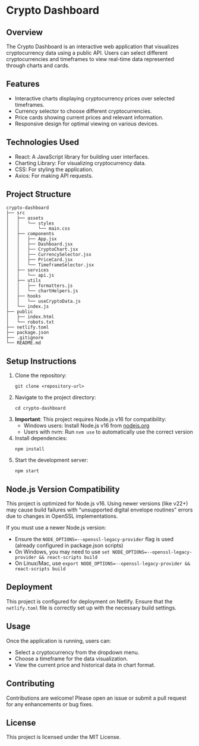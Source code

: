 # Crypto Dashboard

## Overview
The Crypto Dashboard is an interactive web application that visualizes cryptocurrency data using a public API. Users can select different cryptocurrencies and timeframes to view real-time data represented through charts and cards.

## Features
- Interactive charts displaying cryptocurrency prices over selected timeframes.
- Currency selector to choose different cryptocurrencies.
- Price cards showing current prices and relevant information.
- Responsive design for optimal viewing on various devices.

## Technologies Used
- React: A JavaScript library for building user interfaces.
- Charting Library: For visualizing cryptocurrency data.
- CSS: For styling the application.
- Axios: For making API requests.

## Project Structure
```
crypto-dashboard
├── src
│   ├── assets
│   │   └── styles
│   │       └── main.css
│   ├── components
│   │   ├── App.jsx
│   │   ├── Dashboard.jsx
│   │   ├── CryptoChart.jsx
│   │   ├── CurrencySelector.jsx
│   │   ├── PriceCard.jsx
│   │   └── TimeframeSelector.jsx
│   ├── services
│   │   └── api.js
│   ├── utils
│   │   ├── formatters.js
│   │   └── chartHelpers.js
│   ├── hooks
│   │   └── useCryptoData.js
│   └── index.js
├── public
│   ├── index.html
│   └── robots.txt
├── netlify.toml
├── package.json
├── .gitignore
└── README.md
```

## Setup Instructions
1. Clone the repository:
   ```
   git clone <repository-url>
   ```
2. Navigate to the project directory:
   ```
   cd crypto-dashboard
   ```
3. **Important**: This project requires Node.js v16 for compatibility:
   * Windows users: Install Node.js v16 from [nodejs.org](https://nodejs.org/download/release/latest-v16.x/)
   * Users with nvm: Run `nvm use` to automatically use the correct version
4. Install dependencies:
   ```
   npm install
   ```
5. Start the development server:
   ```
   npm start
   ```

## Node.js Version Compatibility
This project is optimized for Node.js v16. Using newer versions (like v22+) may cause build failures with 
"unsupported digital envelope routines" errors due to changes in OpenSSL implementations.

If you must use a newer Node.js version:
* Ensure the `NODE_OPTIONS=--openssl-legacy-provider` flag is used (already configured in package.json scripts)
* On Windows, you may need to use `set NODE_OPTIONS=--openssl-legacy-provider && react-scripts build`
* On Linux/Mac, use `export NODE_OPTIONS=--openssl-legacy-provider && react-scripts build`

## Deployment
This project is configured for deployment on Netlify. Ensure that the `netlify.toml` file is correctly set up with the necessary build settings.

## Usage
Once the application is running, users can:
- Select a cryptocurrency from the dropdown menu.
- Choose a timeframe for the data visualization.
- View the current price and historical data in chart format.

## Contributing
Contributions are welcome! Please open an issue or submit a pull request for any enhancements or bug fixes.

## License
This project is licensed under the MIT License.